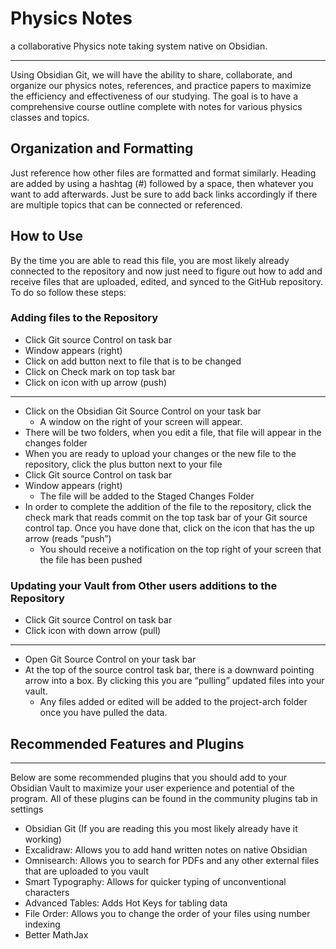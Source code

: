 # Physics Notes
a collaborative Physics note taking system native on Obsidian.
_________________
Using Obsidian Git, we will have the ability to share, collaborate, and organize our physics notes, references, and practice papers to maximize the efficiency and effectiveness of our studying. The goal is to have a comprehensive course outline complete with notes for various physics classes and topics.

## Organization and Formatting
Just reference how other files are formatted and format similarly. Heading are added by using a hashtag (#) followed by a space, then whatever you want to add afterwards. Just be sure to add back links accordingly if there are multiple topics that can be connected or referenced. 
## How to Use
By the time you are able to read this file, you are most likely already connected to the repository and now just need to figure out how to add and receive files that are uploaded, edited, and synced to the GitHub repository. To do so follow these steps: 
### Adding files to the Repository
- Click Git source Control on task bar
- Window appears (right)
- Click on add button next to file that is to be changed
- Click on Check mark on top task bar
- Click on icon with up arrow (push)
____________________
- Click on the Obsidian Git Source Control on your task bar
	- A window on the right of your screen will appear.
- There will be two folders, when you edit a file, that file will appear in the changes folder 
- When you are ready to upload your changes or the new file to the repository, click the plus button next to your file 
- Click Git source Control on task bar
- Window appears (right)
	- The file will be added to the Staged Changes Folder 
- In order to complete the addition of the file to the repository, click the check mark that reads commit on the top task bar of your Git source control tap. Once you have done that, click on the icon that has the up arrow (reads “push”)
	- You should receive a notification on the top right of your screen that the file has been pushed 
### Updating your Vault from Other users additions to the Repository
- Click Git source Control on task bar
- Click icon with down arrow (pull)
________________________________
- Open Git Source Control on your task bar 
- At the top of the source control task bar, there is a downward pointing arrow into a box. By clicking this you are “pulling” updated files into your vault.
	- Any files added or edited will be added to the project-arch folder once you have pulled the data. 

## Recommended Features and Plugins 
__________________________
Below are some recommended plugins that you should add to your Obsidian Vault to maximize your user experience and potential of the program. All of these plugins can be found in the community plugins tab in settings
- Obsidian Git (If you are reading this you most likely already have it working)
- Excalidraw: Allows you to add hand written notes on native Obsidian
- Omnisearch: Allows you to search for PDFs and any other external files that are uploaded to you vault 
- Smart Typography: Allows for quicker typing of unconventional characters
- Advanced Tables: Adds Hot Keys for tabling data
- File Order: Allows you to change the order of your files using number indexing
- Better MathJax





